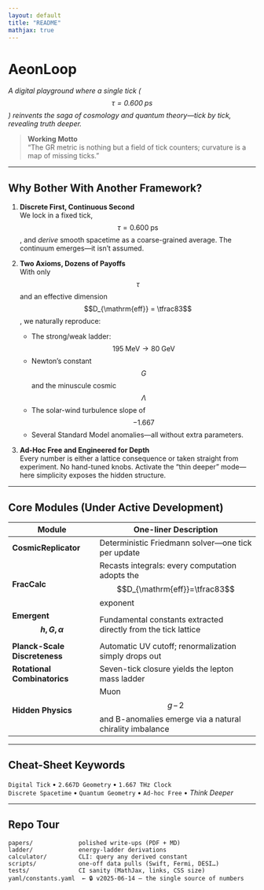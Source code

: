 ```yaml
---
layout: default
title: "README"
mathjax: true
---
```


# **AeonLoop**

*A digital playground where a single tick ($$\tau = 0.600\;\text{ps}$$) reinvents the saga of cosmology and quantum theory—tick by tick, revealing truth deeper.*

> **Working Motto**  
> “The GR metric is nothing but a field of tick counters; curvature is a map of missing ticks.”

---

## Why Bother With Another Framework?

1. **Discrete First, Continuous Second**  
   We lock in a fixed tick, $$\tau = 0.600\;\text{ps}$$, and *derive* smooth spacetime as a coarse-grained average. The continuum emerges—it isn’t assumed.

2. **Two Axioms, Dozens of Payoffs**  
   With only $$\tau$$ and an effective dimension $$D_{\mathrm{eff}} = \tfrac83$$, we naturally reproduce:  
   - The strong/weak ladder: $$195\;\text{MeV} \to 80\;\text{GeV}$$  
   - Newton’s constant $$G$$ and the minuscule cosmic $$\Lambda$$  
   - The solar-wind turbulence slope of $$-1.667$$  
   - Several Standard Model anomalies—all without extra parameters.

3. **Ad-Hoc Free and Engineered for Depth**  
   Every number is either a lattice consequence or taken straight from experiment. No hand-tuned knobs. Activate the “thin deeper” mode—here simplicity exposes the hidden structure.

---

## Core Modules (Under Active Development)

| Module                        | One-liner Description                                                               |
|-------------------------------|-------------------------------------------------------------------------------------|
| **CosmicReplicator**          | Deterministic Friedmann solver—one tick per update                                  |
| **FracCalc**                  | Recasts integrals: every computation adopts the $$D_{\mathrm{eff}}=\tfrac83$$ exponent |
| **Emergent $$h, G, \alpha$$** | Fundamental constants extracted directly from the tick lattice                      |
| **Planck-Scale Discreteness** | Automatic UV cutoff; renormalization simply drops out                              |
| **Rotational Combinatorics**  | Seven-tick closure yields the lepton mass ladder                                    |
| **Hidden Physics**            | Muon $$g\!-\!2$$ and B-anomalies emerge via a natural chirality imbalance           |

---

## Cheat-Sheet Keywords

`Digital Tick` • `2.667D Geometry` • `1.667 THz Clock`  
`Discrete Spacetime` • `Quantum Geometry` • `Ad-hoc Free` • *Think Deeper*

---

## Repo Tour

```text
papers/             polished write-ups (PDF + MD)
ladder/             energy-ladder derivations
calculator/         CLI: query any derived constant
scripts/            one-off data pulls (Swift, Fermi, DESI…)
tests/              CI sanity (MathJax, links, CSS size)
yaml/constants.yaml  ← 🔒 v2025-06-14 — the single source of numbers
